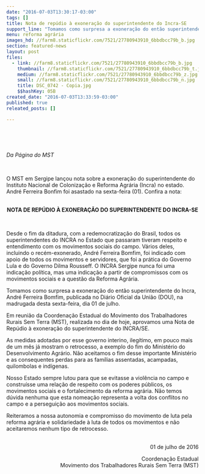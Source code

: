 ```yaml
---
date: "2016-07-03T13:30:17-03:00"
tags: []
title: Nota de repúdio à exoneração do superintendente do Incra-SE
support_line: "Tomamos como surpresa a exoneração do então superintendente do Incra, André Ferreira Bomfim, publicada no Diário Oficial da União (DOU), na madrugada desta sexta-feira, dia 01 de julho."
menu: reforma agrária
images_hd: //farm8.staticflickr.com/7521/27780943910_6bbdbcc79b_b.jpg
section: featured-news
layout: post
files:
  - link: //farm8.staticflickr.com/7521/27780943910_6bbdbcc79b_b.jpg
    thumbnail: //farm8.staticflickr.com/7521/27780943910_6bbdbcc79b_t.jpg
    medium: //farm8.staticflickr.com/7521/27780943910_6bbdbcc79b_z.jpg
    small: //farm8.staticflickr.com/7521/27780943910_6bbdbcc79b_n.jpg
    title: DSC_0742 - Copia.jpg
    $$hashKey: 05B
created_date: "2016-07-03T13:33:59-03:00"
published: true
releated_posts: []

---
```

<p>&nbsp;</p>

<p>&nbsp;</p>

<p><em>Da P&aacute;gina do MST</em></p>

<p>&nbsp;</p>

<p>O MST em Sergipe lan&ccedil;ou nota sobre a exonera&ccedil;&atilde;o do superintendente do Instituto Nacional de Coloniza&ccedil;&atilde;o e Reforma Agr&aacute;ria (Incra) no estado. Andr&eacute; Ferreira Bonfim foi asastado na sexta-feira (01). Confira a nota:</p>

<p style="text-align: center;"><br />
<strong>NOTA DE REP&Uacute;DIO &Agrave; EXONERA&Ccedil;&Atilde;O DO SUPERINTENDENTE DO INCRA-SE</strong></p>

<p>&nbsp;</p>

<p>Desde o fim da ditadura, com a redemocratiza&ccedil;&atilde;o do Brasil, todos os superintendentes do INCRA no Estado que passaram tiveram respeito e entendimento com os movimentos sociais do campo. V&aacute;rios deles, incluindo o rec&eacute;m-exonerado, Andr&eacute; Ferreira Bomfim, foi indicado com apoio de todos os movimentos e servidores, que foi a pr&aacute;tica do Governo Lula e do Governo Dilma Rousseff. O INCRA Sergipe nunca foi uma indica&ccedil;&atilde;o pol&iacute;tica, mas uma indica&ccedil;&atilde;o a partir de compromissos com os movimentos sociais e a quest&atilde;o da Reforma Agr&aacute;ria.</p>

<p>Tomamos como surpresa a exonera&ccedil;&atilde;o do ent&atilde;o superintendente do Incra, Andr&eacute; Ferreira Bomfim, publicada no Di&aacute;rio Oficial da Uni&atilde;o (DOU), na madrugada desta sexta-feira, dia 01 de julho.</p>

<p>Em reuni&atilde;o da Coordena&ccedil;&atilde;o Estadual do Movimento dos Trabalhadores Rurais Sem Terra (MST), realizada no dia de hoje, aprovamos uma Nota de Rep&uacute;dio &agrave; exonera&ccedil;&atilde;o do superintendente do INCRA/SE.</p>

<p>As medidas adotadas por esse governo interino, ileg&iacute;timo, em pouco mais de um m&ecirc;s j&aacute; mostram o retrocesso, a exemplo do fim do Minist&eacute;rio do Desenvolvimento Agr&aacute;rio. N&atilde;o aceitamos o fim desse importante Minist&eacute;rio e as consequentes perdas para as fam&iacute;lias assentadas, acampadas, quilombolas e ind&iacute;genas.</p>

<p>Nosso Estado sempre lutou para que se evitasse a viol&ecirc;ncia no campo e constru&iacute;sse uma rela&ccedil;&atilde;o de respeito com os poderes p&uacute;blicos, os movimentos sociais e o fortalecimento da reforma agr&aacute;ria. N&atilde;o temos d&uacute;vida nenhuma que esta nomea&ccedil;&atilde;o representa a volta dos conflitos no campo e a persegui&ccedil;&atilde;o aos movimentos sociais.</p>

<p>Reiteramos a nossa autonomia e compromisso do movimento de luta pela reforma agr&aacute;ria e solidariedade &agrave; luta de todos os movimentos e n&atilde;o aceitaremos nenhum tipo de retrocesso.</p>

<p style="text-align: right;"><br />
01 de julho de 2016</p>

<p style="text-align: right;">Coordena&ccedil;&atilde;o Estadual<br />
Movimento dos Trabalhadores Rurais Sem Terra (MST)</p>
